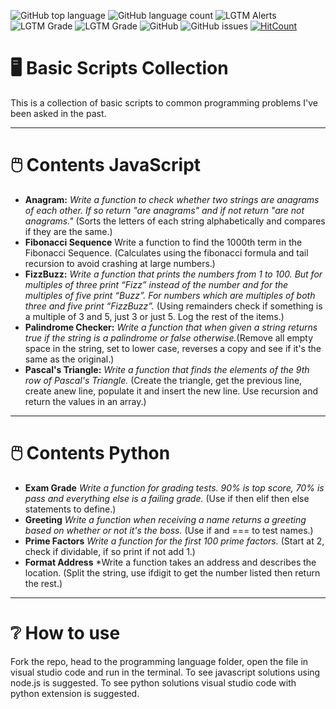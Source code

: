 ![GitHub top language](https://img.shields.io/github/languages/top/RosaleeKnight/basic-scripts-collection)
![GitHub language count](https://img.shields.io/github/languages/count/RosaleeKnight/basic-scripts-collection)
![LGTM Alerts](https://img.shields.io/lgtm/alerts/github/RosaleeKnight/basic-scripts-collection)
![LGTM Grade](https://img.shields.io/lgtm/grade/javascript/github/RosaleeKnight/basic-scripts-collection)
![LGTM Grade](https://img.shields.io/lgtm/grade/python/github/RosaleeKnight/basic-scripts-collection)
![GitHub](https://img.shields.io/github/license/RosaleeKnight/basic-scripts-collection)
![GitHub issues](https://img.shields.io/github/issues/RosaleeKnight/basic-scripts-collection)
[![HitCount](https://hits.dwyl.com/RosaleeKnight/basic-scripts-collection.svg?style=flat)](http://hits.dwyl.com/RosaleeKnight/basic-scripts-collection)

# 🖥️ Basic Scripts Collection
This is a collection of basic scripts to common programming problems I've been asked in the past.

-----
# 🖱️ Contents JavaScript

- **Anagram:** *Write a function to check whether two strings are anagrams of each other. If so return "are anagrams" and if not return "are not anagrams."* (Sorts the letters of each string alphabetically and compares if they are the same.)
- **Fibonacci Sequence** Write a function to find the 1000th term in the Fibonacci Sequence. (Calculates using the fibonacci formula and tail recursion to avoid crashing at large numbers.)
- **FizzBuzz:** *Write a function that prints the numbers from 1 to 100. But for multiples of three print “Fizz” instead of the number and for the multiples of five print “Buzz”. For numbers which are multiples of both three and five print “FizzBuzz”.* (Using remainders check if something is a multiple of 3 and 5, just 3 or just 5. Log the rest of the items.)
- **Palindrome Checker:** *Write a function that when given a string returns true if the string is a palindrome or false otherwise.*(Remove all empty space in the string, set to lower case, reverses a copy and see if it's the same as the original.)
- **Pascal's Triangle:** *Write a function that finds the elements of the 9th row of Pascal's Triangle.* (Create the triangle, get the previous line, create anew line, populate it and insert the new line. Use recursion and return the values in an array.)

-----
# 🖱️ Contents Python
- **Exam Grade** *Write a function for grading tests. 90% is top score, 70% is pass and everything else is a failing grade.* (Use if then elif then else statements to define.)
- **Greeting** *Write a function when receiving a name returns a greeting based on whether or not it's the boss.* (Use if and === to test names.)
- **Prime Factors** *Write a function for the first 100 prime factors.* (Start at 2, check if dividable, if so print if not add 1.)
- **Format Address** *Write a function takes an address and describes the location. (Split the string, use ifdigit to get the number listed then return the rest.)

-----
# ❔ How to use
Fork the repo, head to the programming language folder, open the file in visual studio code and run in the terminal. To see javascript solutions using node.js is suggested. To see python solutions visual studio code with python extension is suggested.
